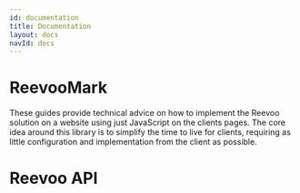 ```yaml
---
id: documentation
title: Documentation
layout: docs
navId: docs
---
```


ReevooMark
==========

These guides provide technical advice on how to implement the Reevoo solution on a website using just JavaScript on the clients pages. The core idea around this library is to simplify the time to live for clients, requiring as little configuration and implementation from the client as possible.

Reevoo API
==========

